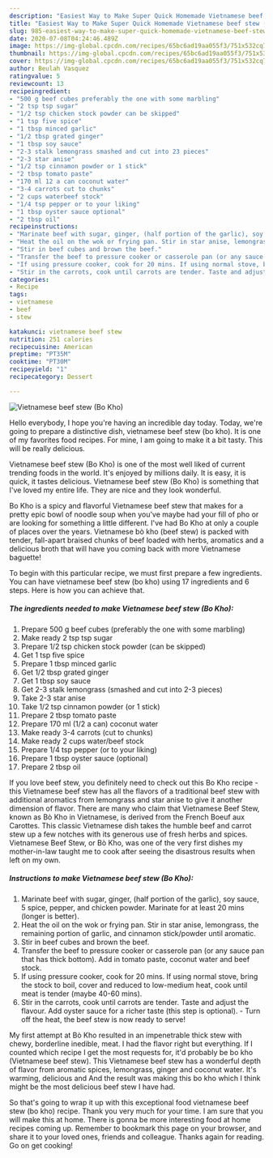 ```yaml
---
description: "Easiest Way to Make Super Quick Homemade Vietnamese beef stew (Bo Kho)"
title: "Easiest Way to Make Super Quick Homemade Vietnamese beef stew (Bo Kho)"
slug: 985-easiest-way-to-make-super-quick-homemade-vietnamese-beef-stew-bo-kho
date: 2020-07-08T04:24:46.489Z
image: https://img-global.cpcdn.com/recipes/65bc6ad19aa055f3/751x532cq70/vietnamese-beef-stew-bo-kho-recipe-main-photo.jpg
thumbnail: https://img-global.cpcdn.com/recipes/65bc6ad19aa055f3/751x532cq70/vietnamese-beef-stew-bo-kho-recipe-main-photo.jpg
cover: https://img-global.cpcdn.com/recipes/65bc6ad19aa055f3/751x532cq70/vietnamese-beef-stew-bo-kho-recipe-main-photo.jpg
author: Beulah Vasquez
ratingvalue: 5
reviewcount: 13
recipeingredient:
- "500 g beef cubes preferably the one with some marbling"
- "2 tsp tsp sugar"
- "1/2 tsp chicken stock powder can be skipped"
- "1 tsp five spice"
- "1 tbsp minced garlic"
- "1/2 tbsp grated ginger"
- "1 tbsp soy sauce"
- "2-3 stalk lemongrass smashed and cut into 23 pieces"
- "2-3 star anise"
- "1/2 tsp cinnamon powder or 1 stick"
- "2 tbsp tomato paste"
- "170 ml 12 a can coconut water"
- "3-4 carrots cut to chunks"
- "2 cups waterbeef stock"
- "1/4 tsp pepper or to your liking"
- "1 tbsp oyster sauce optional"
- "2 tbsp oil"
recipeinstructions:
- "Marinate beef with sugar, ginger, (half portion of the garlic), soy sauce, 5 spice, pepper, and chicken powder. Marinate for at least 20 mins (longer is better)."
- "Heat the oil on the wok or frying pan. Stir in star anise, lemongrass, the remaining portion of garlic, and cinnamon stick/powder until aromatic."
- "Stir in beef cubes and brown the beef."
- "Transfer the beef to pressure cooker or casserole pan (or any sauce pan that has thick bottom). Add in tomato paste, coconut water and beef stock."
- "If using pressure cooker, cook for 20 mins. If using normal stove, bring the stock to boil, cover and reduced to low-medium heat, cook until meat is tender (maybe 40-60 mins)."
- "Stir in the carrots, cook until carrots are tender. Taste and adjust the flavour. Add oyster sauce for a richer taste (this step is optional). Turn off the heat, the beef stew is now ready to serve!"
categories:
- Recipe
tags:
- vietnamese
- beef
- stew

katakunci: vietnamese beef stew 
nutrition: 251 calories
recipecuisine: American
preptime: "PT35M"
cooktime: "PT30M"
recipeyield: "1"
recipecategory: Dessert

---
```



![Vietnamese beef stew (Bo Kho)](https://img-global.cpcdn.com/recipes/65bc6ad19aa055f3/751x532cq70/vietnamese-beef-stew-bo-kho-recipe-main-photo.jpg)

Hello everybody, I hope you're having an incredible day today. Today, we're going to prepare a distinctive dish, vietnamese beef stew (bo kho). It is one of my favorites food recipes. For mine, I am going to make it a bit tasty. This will be really delicious.

Vietnamese beef stew (Bo Kho) is one of the most well liked of current trending foods in the world. It's enjoyed by millions daily. It is easy, it is quick, it tastes delicious. Vietnamese beef stew (Bo Kho) is something that I've loved my entire life. They are nice and they look wonderful.

Bo Kho is a spicy and flavorful Vietnamese beef stew that makes for a pretty epic bowl of noodle soup when you&#39;ve maybe had your fill of pho or are looking for something a little different. I&#39;ve had Bo Kho at only a couple of places over the years. Vietnamese bò kho (beef stew) is packed with tender, fall-apart braised chunks of beef loaded with herbs, aromatics and a delicious broth that will have you coming back with more Vietnamese baguette!


To begin with this particular recipe, we must first prepare a few ingredients. You can have vietnamese beef stew (bo kho) using 17 ingredients and 6 steps. Here is how you can achieve that.

<!--inarticleads1-->

##### The ingredients needed to make Vietnamese beef stew (Bo Kho):

1. Prepare 500 g beef cubes (preferably the one with some marbling)
1. Make ready 2 tsp tsp sugar
1. Prepare 1/2 tsp chicken stock powder (can be skipped)
1. Get 1 tsp five spice
1. Prepare 1 tbsp minced garlic
1. Get 1/2 tbsp grated ginger
1. Get 1 tbsp soy sauce
1. Get 2-3 stalk lemongrass (smashed and cut into 2-3 pieces)
1. Take 2-3 star anise
1. Take 1/2 tsp cinnamon powder (or 1 stick)
1. Prepare 2 tbsp tomato paste
1. Prepare 170 ml (1/2 a can) coconut water
1. Make ready 3-4 carrots (cut to chunks)
1. Make ready 2 cups water/beef stock
1. Prepare 1/4 tsp pepper (or to your liking)
1. Prepare 1 tbsp oyster sauce (optional)
1. Prepare 2 tbsp oil


If you love beef stew, you definitely need to check out this Bo Kho recipe - this Vietnamese beef stew has all the flavors of a traditional beef stew with additional aromatics from lemongrass and star anise to give it another dimension of flavor. There are many who claim that Vietnamese Beef Stew, known as Bò Kho in Vietnamese, is derived from the French Boeuf aux Carottes. This classic Vietnamese dish takes the humble beef and carrot stew up a few notches with its generous use of fresh herbs and spices. Vietnamese Beef Stew, or Bò Kho, was one of the very first dishes my mother-in-law taught me to cook after seeing the disastrous results when left on my own. 

<!--inarticleads2-->

##### Instructions to make Vietnamese beef stew (Bo Kho):

1. Marinate beef with sugar, ginger, (half portion of the garlic), soy sauce, 5 spice, pepper, and chicken powder. Marinate for at least 20 mins (longer is better).
1. Heat the oil on the wok or frying pan. Stir in star anise, lemongrass, the remaining portion of garlic, and cinnamon stick/powder until aromatic.
1. Stir in beef cubes and brown the beef.
1. Transfer the beef to pressure cooker or casserole pan (or any sauce pan that has thick bottom). Add in tomato paste, coconut water and beef stock.
1. If using pressure cooker, cook for 20 mins. If using normal stove, bring the stock to boil, cover and reduced to low-medium heat, cook until meat is tender (maybe 40-60 mins).
1. Stir in the carrots, cook until carrots are tender. Taste and adjust the flavour. Add oyster sauce for a richer taste (this step is optional). - Turn off the heat, the beef stew is now ready to serve!


My first attempt at Bò Kho resulted in an impenetrable thick stew with chewy, borderline inedible, meat. I had the flavor right but everything. If I counted which recipe I get the most requests for, it&#39;d probably be bo kho (Vietnamese beef stew). This Vietnamese beef stew has a wonderful depth of flavor from aromatic spices, lemongrass, ginger and coconut water. It&#39;s warming, delicious and And the result was making this bo kho which I think might be the most delicious beef stew I have had. 

So that's going to wrap it up with this exceptional food vietnamese beef stew (bo kho) recipe. Thank you very much for your time. I am sure that you will make this at home. There is gonna be more interesting food at home recipes coming up. Remember to bookmark this page on your browser, and share it to your loved ones, friends and colleague. Thanks again for reading. Go on get cooking!
